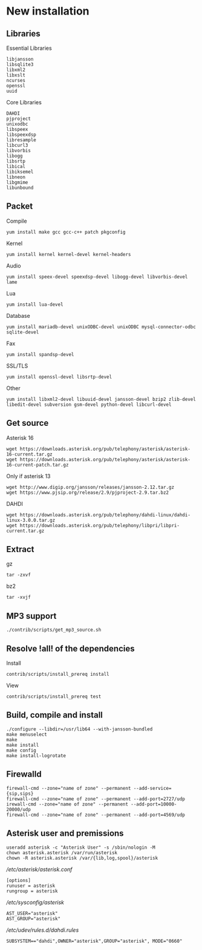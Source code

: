 # New installation
## Libraries
Essential Libraries
```
libjansson
libsqlite3
libxml2
libxslt
ncurses
openssl
uuid
```

Core Libraries
```
DAHDI
pjproject
unixodbc
libspeex
libspeexdsp
libresample
libcurl3
libvorbis
libogg
libsrtp
libical
libiksemel
libneon
libgmime
libunbound
```

## Packet

Compile
```
yum install make gcc gcc-c++ patch pkgconfig
```

Kernel
```
yum install kernel kernel-devel kernel-headers
```

Audio
```
yum install speex-devel speexdsp-devel libogg-devel libvorbis-devel lame
```

Lua
```
yum install lua-devel
```

Database
```
yum install mariadb-devel unixODBC-devel unixODBC mysql-connector-odbc sqlite-devel
```

Fax
```
yum install spandsp-devel
```

SSL/TLS
```
yum install openssl-devel libsrtp-devel
```

Other
```
yum install libxml2-devel libuuid-devel jansson-devel bzip2 zlib-devel libedit-devel subversion gsm-devel python-devel libcurl-devel
```

## Get source

Asterisk 16
```
wget https://downloads.asterisk.org/pub/telephony/asterisk/asterisk-16-current.tar.gz
wget https://downloads.asterisk.org/pub/telephony/asterisk/asterisk-16-current-patch.tar.gz
```

Only if asterisk 13
```
wget http://www.digip.org/jansson/releases/jansson-2.12.tar.gz
wget https://www.pjsip.org/release/2.9/pjproject-2.9.tar.bz2
```

DAHDI
```
wget https://downloads.asterisk.org/pub/telephony/dahdi-linux/dahdi-linux-3.0.0.tar.gz
wget https://downloads.asterisk.org/pub/telephony/libpri/libpri-current.tar.gz
```

## Extract
gz
```
tar -zxvf
```

bz2
```
tar -xvjf
```

## MP3 support
```
./contrib/scripts/get_mp3_source.sh
```

## Resolve !all! of the dependencies
Install
```
contrib/scripts/install_prereq install
```

View
```
contrib/scripts/install_prereq test
```

## Build, compile and install
```
./configure --libdir=/usr/lib64 --with-jansson-bundled
make menuselect
make
make install
make config
make install-logrotate
```

## Firewalld
```
firewall-cmd --zone="name of zone" --permanent --add-service={sip,sips}
firewall-cmd --zone="name of zone" --permanent --add-port=2727/udp
irewall-cmd --zone="name of zone" --permanent --add-port=10000-20000/udp
firewall-cmd --zone="name of zone" --permanent --add-port=4569/udp
```

## Asterisk user and premissions
```
useradd asterisk -c "Asterisk User" -s /sbin/nologin -M
chown asterisk.asterisk /var/run/asterisk
chown -R asterisk.asterisk /var/{lib,log,spool}/asterisk
```

_/etc/asterisk/asterisk.conf_
```
[options]
runuser = asterisk
rungroup = asterisk
```

_/etc/sysconfig/asterisk_
```
AST_USER="asterisk"
AST_GROUP="asterisk"
```

_/etc/udev/rules.d/dahdi.rules_
```
SUBSYSTEM=="dahdi",OWNER="asterisk",GROUP="asterisk", MODE="0660"
```

